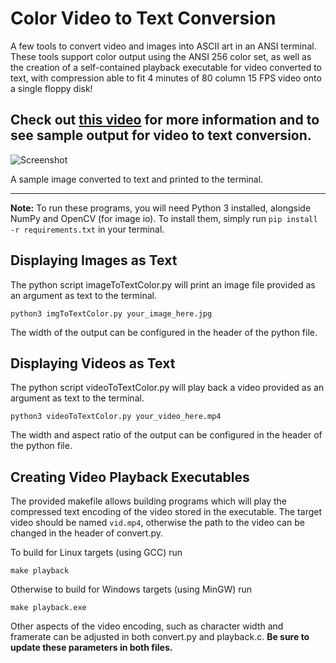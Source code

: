 # Color Video to Text Conversion

A few tools to convert video and images into ASCII art in an ANSI terminal. These tools support color output using the ANSI 256 color set, as well as the creation of a self-contained playback executable for video converted to text, with compression able to fit 4 minutes of 80 column 15 FPS video onto a single floppy disk!

 ## Check out [this video](https://www.youtube.com/watch?v=uGoR3ZYZqjc) for more information and to see sample output for video to text conversion.

![Screenshot](screenshot.png)

A sample image converted to text and printed to the terminal.

---

**Note:** To run these programs, you will need Python 3 installed, alongside NumPy and OpenCV (for image io).
To install them, simply run `pip install -r requirements.txt` in your terminal.

## Displaying Images as Text
The python script imageToTextColor.py will print an image file provided as an argument as text to the terminal.

`python3 imgToTextColor.py your_image_here.jpg`

The width of the output can be configured in the header of the python file.

## Displaying Videos as Text
The python script videoToTextColor.py will play back a video provided as an argument as text to the terminal.

`python3 videoToTextColor.py your_video_here.mp4`

The width and aspect ratio of the output can be configured in the header of the python file.


## Creating Video Playback Executables
The provided makefile allows building programs which will play the compressed text encoding of the video stored in the executable. The target video should be named `vid.mp4`, otherwise the path to the video can be changed in the header of convert.py.

To build for Linux targets (using GCC) run 

`make playback`

Otherwise to build for Windows targets (using MinGW) run 

`make playback.exe`

Other aspects of the video encoding, such as character width and framerate can be adjusted in both convert.py and playback.c. **Be sure to update these parameters in both files.**
